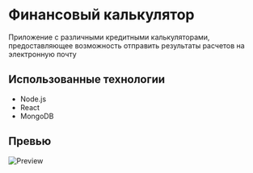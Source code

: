 # Финансовый калькулятор
Приложение с различными кредитными калькуляторами, предоставляющее возможность отправить результаты расчетов на электронную почту

## Использованные технологии

- Node.js
- React
- MongoDB

## Превью

![Preview](capture_20250329153955145.bmp)
